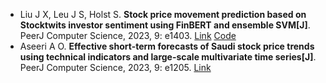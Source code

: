 * Liu J X, Leu J S, Holst S. <b>Stock price movement prediction based on Stocktwits investor sentiment using FinBERT and ensemble SVM[J]</b>. PeerJ Computer Science, 2023, 9: e1403. [Link](https://peerj.com/articles/cs-1403/) [Code](http://dx.doi.org/10.7717/peerj-cs.1403#supplemental-information)
* Aseeri A O. <b>Effective short-term forecasts of Saudi stock price trends using technical indicators and large-scale multivariate time series[J]</b>. PeerJ Computer Science, 2023, 9: e1205. [Link](https://peerj.com/articles/cs-1205/)
